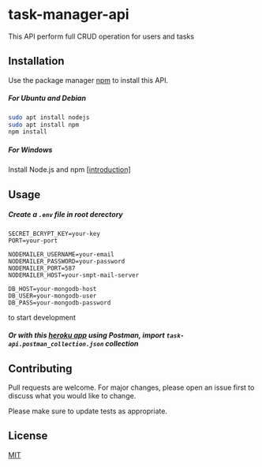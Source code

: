 # task-manager-api

This API perform full CRUD operation for users and tasks

## Installation

Use the package manager [npm](https://www.npmjs.com/) to install this API.

##### For Ubuntu and Debian

```bash
sudo apt install nodejs
sudo apt install npm
npm install
```
##### For Windows

Install Node.js and npm [[introduction]](https://docs.npmjs.com/downloading-and-installing-node-js-and-npm)



## Usage

##### Create a `.env` file in root derectory
```
SECRET_BCRYPT_KEY=your-key
PORT=your-port

NODEMAILER_USERNAME=your-email
NODEMAILER_PASSWORD=your-password
NODEMAILER_PORT=587
NODEMAILER_HOST=your-smpt-mail-server

DB_HOST=your-mongodb-host
DB_USER=your-mongodb-user
DB_PASS=your-mongodb-password
```
to start development
##### Or with this [heroku app](https://task-api-ie213-l21.herokuapp.com/) using Postman, import `task-api.postman_collection.json` collection



## Contributing
Pull requests are welcome. For major changes, please open an issue first to discuss what you would like to change.

Please make sure to update tests as appropriate.

## License
[MIT](https://choosealicense.com/licenses/mit/)
